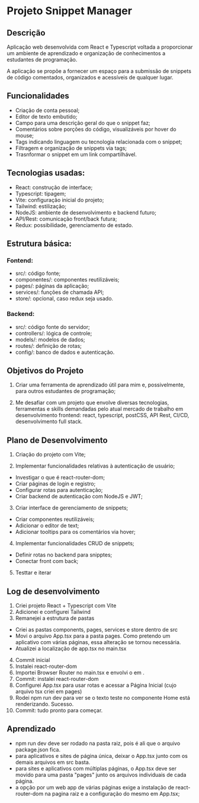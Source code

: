 # Projeto Snippet Manager

## Descrição

Aplicação web desenvolvida com React e Typescript voltada a proporcionar um ambiente de aprendizado e organização de conhecimentos a estudantes de programação.

A aplicação se propõe a fornecer um espaço para a submissão de snippets de código comentados, organizados e acessíveis de qualquer lugar.

## Funcionalidades

- Criação de conta pessoal;
- Editor de texto embutido;
- Campo para uma descrição geral do que o snippet faz;
- Comentários sobre porções do código, visualizáveis por hover do mouse;
- Tags indicando linguagem ou tecnologia relacionada com o snippet;
- Filtragem e organização de snippets via tags;
- Trasnformar o snippet em um link compartilhável.

## Tecnologias usadas:

- React: construção de interface;
- Typescript: tipagem;
- Vite: configuração inicial do projeto;
- Tailwind: estilização;
- NodeJS: ambiente de desenvolvimento e backend futuro;
- API/Rest: comunicação front/back futura;
- Redux: possibilidade, gerenciamento de estado.

## Estrutura básica:

### Fontend:

- src/: código fonte;
- componentes/: componentes reutilizáveis;
- pages/: páginas da aplicação;
- services/: funções de chamada API;
- store/: opcional, caso redux seja usado.

### Backend:

- src/: código fonte do servidor;
- controllers/: lógica de controle;
- models/: modelos de dados;
- routes/: definição de rotas;
- config/: banco de dados e autenticação.

## Objetivos do Projeto

1) Criar uma ferramenta de aprendizado útil para mim e, possivelmente, para outros estudantes de programação;

2) Me desafiar com um projeto que envolve diversas tecnologias, ferramentas e skills demandadas pelo atual mercado de trabalho em desenvolvimento frontend: react, typescript, postCSS, API Rest, CI/CD, desenvolvimento full stack. 


## Plano de Desenvolvimento

1) Criação do projeto com Vite;

2) Implementar funcionalidades relativas à autenticação de usuário;

- Investigar o que é react-router-dom;
- Criar páginas de login e registro;
- Configurar rotas para autenticação;
- Criar backend de autenticação com NodeJS e JWT;

3) Criar interface de gerenciamento de snippets;

- Criar componentes reutilizáveis;
- Adicionar o editor de text;
- Adicionar tooltips para os comentários via hover;

4) Implementar funcionalidades CRUD de snippets;

- Definir rotas no backend para snipptes;
- Conectar front com back;

5) Testtar e iterar

## Log de desenvolvimento

1) Criei projeto React + Typescript com Vite
2) Adicionei e configurei Tailwind
3) Remanejei a estrutura de pastas
- Criei as pastas components, pages, services e store dentro de src
- Movi o arquivo App.tsx para a pasta pages. Como pretendo um aplicativo com várias páginas, essa alteração se tornou necessária.
- Atualizei a localização de app.tsx no main.tsx
4) Commit inicial
5) Instalei react-router-dom
6) Importei Browser Router no main.tsx e envolvi o <App /> em <Router></Router>.
7) Commit: instalei react-router-dom
8) Configurei App.tsx para usar rotas e acessar a Página Inicial (cujo arquivo tsx criei em pages)
9) Rodei npm run dev para ver se o texto teste no componente Home está renderizando. Sucesso.
10) Commit: tudo pronto para começar.

## Aprendizado

- npm run dev deve ser rodado na pasta raiz, pois é ali que o arquivo package.json fica. 
- para aplicativos e sites de página única, deixar o App.tsx junto com os demais arquivos em src basta.
- para sites e aplicativos com múltiplas páginas, o App.tsx deve ser movido para uma pasta "pages" junto os arquivos individuais de cada página.
- a opção por um web app de várias páginas exige a instalação de react-router-dom na pagina raiz e a configuração do mesmo em App.tsx;